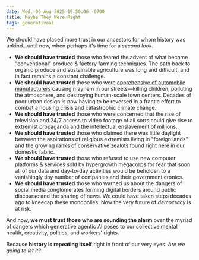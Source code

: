 ```yaml
---
date: Wed, 06 Aug 2025 19:50:06 -0700
title: Maybe They Were Right
tags: generativeai
---
```


We should have placed more trust in our ancestors for whom history was unkind…until now, when perhaps it's time for a _second look_.

* **We should have trusted** those who feared the advent of what became "conventional" produce & factory farming techniques. The path back to organic produce and sustainable agriculture was long and difficult, and in fact remains a constant challenge.
* **We should have trusted** those who were [apprehensive of automobile manufacturers](/20250517/maybe-automation-is-like-bad) causing mayhem in our streets—killing children, polluting the atmosphere, and destroying human-scale town centers. Decades of poor urban design is now having to be reversed in a frantic effort to combat a housing crisis and catastrophic climate change.
* **We should have trusted** those who were concerned that the rise of television and 24/7 access to video footage of all sorts could give rise to extremist propaganda and the intellectual enslavement of millions.
* **We should have trusted** those who claimed there was little daylight between the aspirations of religious extremists living in "foreign lands" and the growing ranks of conservative zealots found right here in our domestic fabric.
* **We should have trusted** those who refused to use new computer platforms & services sold by hypergrowth megacorps for fear that soon all of our data and day-to-day activities would be beholden to a vanishingly tiny number of companies and their government cronies.
* **We should have trusted** those who warned us about the dangers of social media conglomerates forming digital borders around public discourse and the sharing of news. We could have taken steps decades ago to kneecap these monopolies. Now the very future of _democracy_ is at risk.

And now, **we must trust those who are sounding the alarm** over the myriad of dangers which generative agentic AI poses to our collective mental health, creativity, politics, and workers' rights.

Because **history is repeating itself** right in front of our very eyes. _Are we going to let it?_
